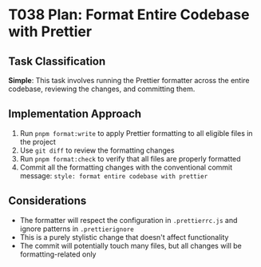 # T038 Plan: Format Entire Codebase with Prettier

## Task Classification

**Simple**: This task involves running the Prettier formatter across the entire codebase, reviewing the changes, and committing them.

## Implementation Approach

1. Run `pnpm format:write` to apply Prettier formatting to all eligible files in the project
2. Use `git diff` to review the formatting changes
3. Run `pnpm format:check` to verify that all files are properly formatted
4. Commit all the formatting changes with the conventional commit message: `style: format entire codebase with prettier`

## Considerations

- The formatter will respect the configuration in `.prettierrc.js` and ignore patterns in `.prettierignore`
- This is a purely stylistic change that doesn't affect functionality
- The commit will potentially touch many files, but all changes will be formatting-related only
